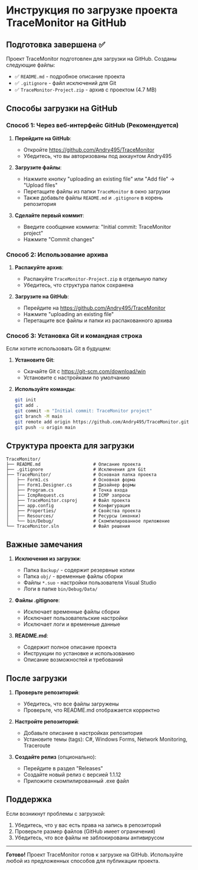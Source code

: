 # Инструкция по загрузке проекта TraceMonitor на GitHub

## Подготовка завершена ✅

Проект TraceMonitor подготовлен для загрузки на GitHub. Созданы следующие файлы:

- ✅ `README.md` - подробное описание проекта
- ✅ `.gitignore` - файл исключений для Git
- ✅ `TraceMonitor-Project.zip` - архив с проектом (4.7 MB)

## Способы загрузки на GitHub

### Способ 1: Через веб-интерфейс GitHub (Рекомендуется)

1. **Перейдите на GitHub**:
   - Откройте https://github.com/Andry495/TraceMonitor
   - Убедитесь, что вы авторизованы под аккаунтом Andry495

2. **Загрузите файлы**:
   - Нажмите кнопку "uploading an existing file" или "Add file" → "Upload files"
   - Перетащите файлы из папки `TraceMonitor` в окно загрузки
   - Также добавьте файлы `README.md` и `.gitignore` в корень репозитория

3. **Сделайте первый коммит**:
   - Введите сообщение коммита: "Initial commit: TraceMonitor project"
   - Нажмите "Commit changes"

### Способ 2: Использование архива

1. **Распакуйте архив**:
   - Распакуйте `TraceMonitor-Project.zip` в отдельную папку
   - Убедитесь, что структура папок сохранена

2. **Загрузите на GitHub**:
   - Перейдите на https://github.com/Andry495/TraceMonitor
   - Нажмите "uploading an existing file"
   - Перетащите все файлы и папки из распакованного архива

### Способ 3: Установка Git и командная строка

Если хотите использовать Git в будущем:

1. **Установите Git**:
   - Скачайте Git с https://git-scm.com/download/win
   - Установите с настройками по умолчанию

2. **Используйте команды**:
   ```bash
   git init
   git add .
   git commit -m "Initial commit: TraceMonitor project"
   git branch -M main
   git remote add origin https://github.com/Andry495/TraceMonitor.git
   git push -u origin main
   ```

## Структура проекта для загрузки

```
TraceMonitor/
├── README.md                    # Описание проекта
├── .gitignore                   # Исключения для Git
├── TraceMonitor/                # Основная папка проекта
│   ├── Form1.cs                 # Основная форма
│   ├── Form1.Designer.cs        # Дизайнер формы
│   ├── Program.cs               # Точка входа
│   ├── IcmpRequest.cs           # ICMP запросы
│   ├── TraceMonitor.csproj      # Файл проекта
│   ├── app.config               # Конфигурация
│   ├── Properties/              # Свойства проекта
│   ├── Resources/               # Ресурсы (иконки)
│   └── bin/Debug/               # Скомпилированное приложение
└── TraceMonitor.sln             # Файл решения
```

## Важные замечания

1. **Исключения из загрузки**:
   - Папка `Backup/` - содержит резервные копии
   - Папка `obj/` - временные файлы сборки
   - Файлы `*.suo` - настройки пользователя Visual Studio
   - Логи в папке `bin/Debug/Data/`

2. **Файлы .gitignore**:
   - Исключает временные файлы сборки
   - Исключает пользовательские настройки
   - Исключает логи и временные данные

3. **README.md**:
   - Содержит полное описание проекта
   - Инструкции по установке и использованию
   - Описание возможностей и требований

## После загрузки

1. **Проверьте репозиторий**:
   - Убедитесь, что все файлы загружены
   - Проверьте, что README.md отображается корректно

2. **Настройте репозиторий**:
   - Добавьте описание в настройках репозитория
   - Установите темы (tags): C#, Windows Forms, Network Monitoring, Traceroute

3. **Создайте релиз** (опционально):
   - Перейдите в раздел "Releases"
   - Создайте новый релиз с версией 1.1.12
   - Приложите скомпилированный .exe файл

## Поддержка

Если возникнут проблемы с загрузкой:
1. Убедитесь, что у вас есть права на запись в репозиторий
2. Проверьте размер файлов (GitHub имеет ограничения)
3. Убедитесь, что все файлы не заблокированы антивирусом

---

**Готово!** Проект TraceMonitor готов к загрузке на GitHub. Используйте любой из предложенных способов для публикации проекта.

